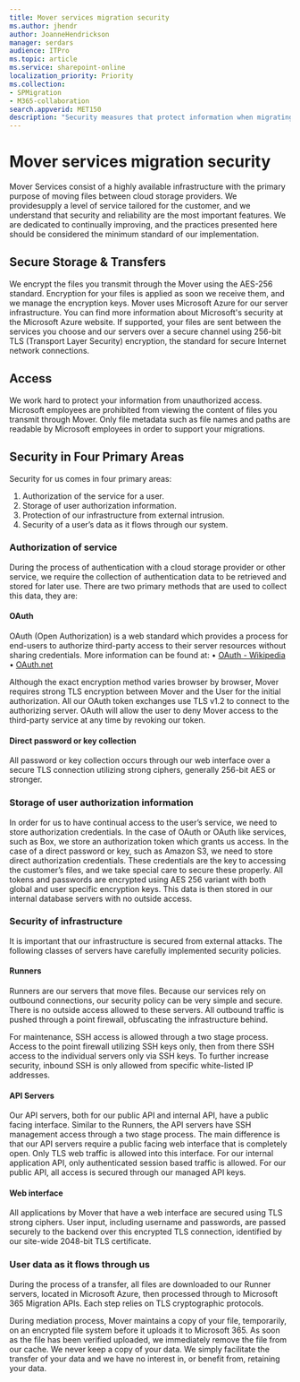 ```yaml
---
title: Mover services migration security
ms.author: jhendr
author: JoanneHendrickson
manager: serdars
audience: ITPro
ms.topic: article
ms.service: sharepoint-online
localization_priority: Priority
ms.collection: 
- SPMigration
- M365-collaboration
search.appverid: MET150
description: "Security measures that protect information when migrating and transmitting data via Microsoft Mover."
---
```

# Mover services migration security

Mover Services consist of a highly available infrastructure with the primary purpose of moving files between cloud storage providers. We providesupply a level of service tailored for the customer, and we understand that security and reliability are the most important features. We are dedicated to continually improving, and the practices presented here should be considered the minimum standard of our implementation.

## Secure Storage & Transfers

We encrypt the files you transmit through the Mover using the AES-256 standard. Encryption for your files is applied as soon we receive them, and we manage the encryption keys.
Mover uses Microsoft Azure for our server infrastructure.
You can find more information about Microsoft's security at the Microsoft Azure website.
If supported, your files are sent between the services you choose and our servers over a secure channel using 256-bit TLS (Transport Layer Security) encryption, the standard for secure Internet network connections.

## Access

We work hard to protect your information from unauthorized access.
Microsoft employees are prohibited from viewing the content of files you transmit through Mover. Only file metadata such as file names and paths are readable by Microsoft employees in order to support your migrations.

## Security in Four Primary Areas

Security for us comes in four primary areas:

1.	Authorization of the service for a user.
2.	Storage of user authorization information.
3.	Protection of our infrastructure from external intrusion.
4.	Security of a user’s data as it flows through our system.

### Authorization of service

During the process of authentication with a cloud storage provider or other service, we require the collection of authentication data to be retrieved and stored for later use. There are two primary methods that are used to collect this data, they are:

#### OAuth

OAuth (Open Authorization) is a web standard which provides a process for end-users to authorize third-party access to their server resources without sharing credentials. More information can be found at:
•	[OAuth - Wikipedia](http://en.wikipedia.org/wiki/OAuth)
•	[OAuth.net](http://oauth.net/)

Although the exact encryption method varies browser by browser, Mover requires strong TLS encryption between Mover and the User for the initial authorization. All our OAuth token exchanges use TLS v1.2 to connect to the authorizing server. OAuth will allow the user to deny Mover access to the third-party service at any time by revoking our token.

#### Direct password or key collection

All password or key collection occurs through our web interface over a secure TLS connection utilizing strong ciphers, generally 256-bit AES or stronger.

### Storage of user authorization information

In order for us to have continual access to the user’s service, we need to store authorization credentials. In the case of OAuth or OAuth like services, such as Box, we store an authorization token which grants us access. In the case of a direct password or key, such as Amazon S3, we need to store direct authorization credentials.
These credentials are the key to accessing the customer’s files, and we take special care to secure these properly. All tokens and passwords are encrypted using AES 256 variant with both global and user specific encryption keys. This data is then stored in our internal database servers with no outside access.

### Security of infrastructure

It is important that our infrastructure is secured from external attacks. The following classes of servers have carefully implemented security policies.

#### Runners

Runners are our servers that move files. Because our services rely on outbound connections, our security policy can be very simple and secure. There is no outside access allowed to these servers. All outbound traffic is pushed through a point firewall, obfuscating the infrastructure behind.

For maintenance, SSH access is allowed through a two stage process. Access to the point firewall utilizing SSH keys only, then from there SSH access to the individual servers only via SSH keys. To further increase security, inbound SSH is only allowed from specific white-listed IP addresses.

#### API Servers

Our API servers, both for our public API and internal API, have a public facing interface. Similar to the Runners, the API servers have SSH management access through a two stage process. The main difference is that our API servers require a public facing web interface that is completely open. Only TLS web traffic is allowed into this interface. For our internal application API, only authenticated session based traffic is allowed. For our public API, all access is secured through our managed API keys.

#### Web interface

All applications by Mover that have a web interface are secured using TLS strong ciphers. User input, including username and passwords, are passed securely to the backend over this encrypted TLS connection, identified by our site-wide 2048-bit TLS certificate.

### User data as it flows through us
During the process of a transfer, all files are downloaded to our Runner servers, located in Microsoft Azure, then processed through to Microsoft 365 Migration APIs. Each step relies on TLS cryptographic protocols.

During mediation process, Mover maintains a copy of your file, temporarily, on an encrypted file system before it uploads it to Microsoft 365. As soon as the file has been verified uploaded, we immediately remove the file from our cache. We never keep a copy of your data. We simply facilitate the transfer of your data and we have no interest in, or benefit from, retaining your data.

